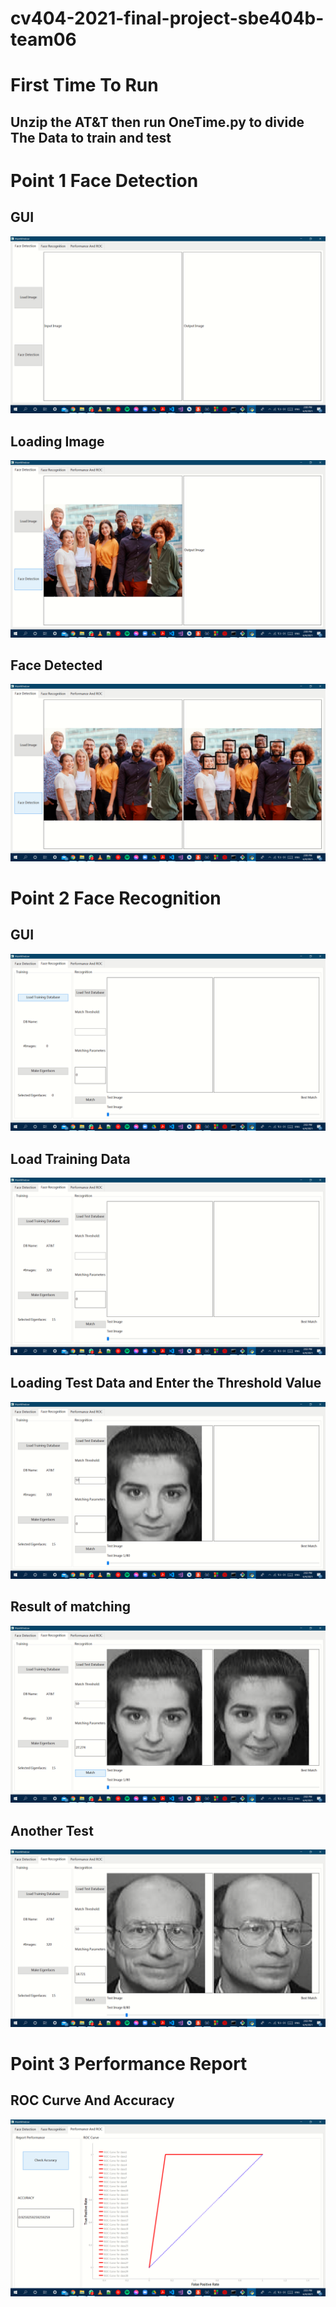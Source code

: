 # cv404-2021-final-project-sbe404b-team06

# First Time To Run

## Unzip the AT&T then run OneTime.py to divide The Data to train and test 

# Point 1 Face Detection 

## GUI
![](./Results/First.png)

## Loading Image
![](./Results/Second.png)

## Face Detected
![](./Results/Third.png)



# Point 2 Face Recognition

## GUI
![](./Results/Fourth.png)

## Load Training Data
![](./Results/Fifth.png )

## Loading Test Data and Enter the Threshold Value
![](./Results/Sixth.png )

## Result of matching
![](./Results/Seventh.png)

## Another Test
![](./Results/Eighth.png)

# Point 3 Performance Report

## ROC Curve And Accuracy
![](./Results/ninth.png)